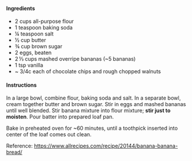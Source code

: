 #### Ingredients
- 2 cups all-purpose flour
- 1 teaspoon baking soda
- ¼ teaspoon salt
- ½ cup butter
- ¾ cup brown sugar
- 2 eggs, beaten
- 2 ⅓ cups mashed overripe bananas (~5 bananas)
- 1 tsp vanilla
- ~ 3/4c each of chocolate chips and rough chopped walnuts 

#### Instructions
In a large bowl, combine flour, baking soda and salt. In a separate bowl, cream together butter and brown sugar. Stir in eggs and mashed bananas until well blended. Stir banana mixture into flour mixture; **stir just to moisten**. Pour batter into prepared loaf pan.

Bake in preheated oven for ~60 minutes, until a toothpick inserted into center of the loaf comes out clean.


Reference: https://www.allrecipes.com/recipe/20144/banana-banana-bread/